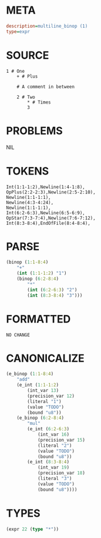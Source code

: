 # META
~~~ini
description=multiline_binop (1)
type=expr
~~~
# SOURCE
~~~roc
1 # One
	+ # Plus

	# A comment in between

	2 # Two
		* # Times
		3
~~~
# PROBLEMS
NIL
# TOKENS
~~~zig
Int(1:1-1:2),Newline(1:4-1:8),
OpPlus(2:2-2:3),Newline(2:5-2:10),
Newline(1:1-1:1),
Newline(4:3-4:24),
Newline(1:1-1:1),
Int(6:2-6:3),Newline(6:5-6:9),
OpStar(7:3-7:4),Newline(7:6-7:12),
Int(8:3-8:4),EndOfFile(8:4-8:4),
~~~
# PARSE
~~~clojure
(binop (1:1-8:4)
	"+"
	(int (1:1-1:2) "1")
	(binop (6:2-8:4)
		"*"
		(int (6:2-6:3) "2")
		(int (8:3-8:4) "3")))
~~~
# FORMATTED
~~~roc
NO CHANGE
~~~
# CANONICALIZE
~~~clojure
(e_binop (1:1-8:4)
	"add"
	(e_int (1:1-1:2)
		(int_var 13)
		(precision_var 12)
		(literal "1")
		(value "TODO")
		(bound "u8"))
	(e_binop (6:2-8:4)
		"mul"
		(e_int (6:2-6:3)
			(int_var 16)
			(precision_var 15)
			(literal "2")
			(value "TODO")
			(bound "u8"))
		(e_int (8:3-8:4)
			(int_var 19)
			(precision_var 18)
			(literal "3")
			(value "TODO")
			(bound "u8"))))
~~~
# TYPES
~~~clojure
(expr 22 (type "*"))
~~~